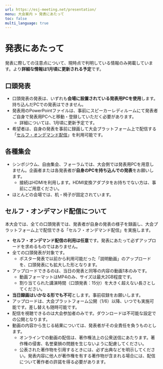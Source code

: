 ```yaml
---
url: https://esj-meeting.net/presentation/
menu: 大会案内 > 発表にあたって
toc: false
multi_language: true
---
```


# 発表にあたって

発表に際しての注意点について、現時点で判明している情報のみ掲載しています。より**詳細な情報は1月頃に更新される予定**です。

## 口頭発表

- 口頭発表の発表は、いずれも**会場に設置されている発表用PCを使用**します。持ち込んだPCでの発表はできません。
- 発表用のPowerPointファイルは、事前にスピーカーレディルームにて発表者ご自身で発表用PCへと移動・登録していただく必要があります。
    - 詳細については、1月頃に更新予定です。
- 希望者は、自身の発表を事前に録画して大会プラットフォーム上で配信する「[セルフ・オンデマンド配信](#セルフオンデマンド配信について)」を利用可能です。

## 各種集会

- シンポジウム、自由集会、フォーラムでは、大会側では発表用PCを用意しません。企画者または各発表者が**自身のPCを持ち込んでの発表**をお願いします。
    - 接続はHDMIを利用します。HDMI変換アダプタをお持ちでない方は、事前にご用意ください。
- ほとんどの会場では、机・椅子が固定されています。

## セルフ・オンデマンド配信について

本大会では、全ての口頭発表では、発表者が自身の発表の様子を録画し、大会プラットフォーム上で配信できる「セルフ・オンデマンド配信」を実施します。

- **セルフ・オンデマンド配信の利用は任意**です。発表にあたって必ずアップロードを求めるものではありません。
- 全ての口頭発表が対象です。
    - ポスター発表で以前から利用可能だった「説明動画」のアップロードを、口頭発表にも拡大した形となります。
- アップロードできるのは、当日の発表と同等の内容の動画1本のみです。
    - 動画フォーマットはMP4のみ、サイズは最大2GB程度です。
    - 割り当てられた講演時間（口頭発表：15分）を大きく超えない長さとしてください。
- **当日録画はいかなる形でも不可**とします。事前収録をお願いします。
- アップロードは、大会プラットフォーム公開（1/6）以降、いつでも実施可能です。差し替えも随時可能です。
- 配信を視聴できるのは大会参加者のみです。ダウンロードは不可能な設定での公開となります。
- 動画の内容から生じる結果については、発表者がその全責任を負うものとします。
    - オンラインでの動画の配信は、著作権法上の公衆送信にあたります。著作権の侵害、名誉棄損の問題を生じないように配慮してください。
    - 公表された著作物を引用するときには、必ず出典などを明示してください。発表内容に他人が著作権を有する著作物が含まれる場合には、配信について著作者の許諾を得る必要があります。
